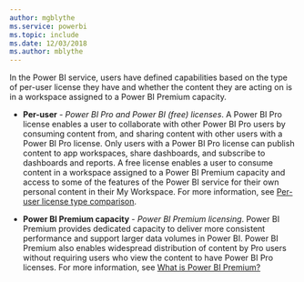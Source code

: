 ```yaml
---
author: mgblythe
ms.service: powerbi
ms.topic: include
ms.date: 12/03/2018
ms.author: mblythe
---
```


In the Power BI service, users have defined capabilities based on the type of per-user license they have and whether the content they are acting on is in a workspace assigned to a Power BI Premium capacity.


* **Per-user** - *Power BI Pro and Power BI (free) licenses*. A Power BI Pro license enables a user to collaborate with other Power BI Pro users by consuming content from, and sharing content with other users with a Power BI Pro license. Only users with a Power BI Pro license can publish content to app workspaces, share dashboards, and subscribe to dashboards and reports. A free license enables a user to consume content in a workspace assigned to a Power BI Premium capacity and access to some of the features of the Power BI service for their own personal content in their My Workspace. For more information, see [Per-user license type comparison](../service-features-license-type.md#per-user-license-type-comparison).


* **Power BI Premium capacity** - *Power BI Premium licensing*. Power BI Premium provides dedicated capacity to deliver more consistent performance and support larger data volumes in Power BI. Power BI Premium also enables widespread distribution of content by Pro users without requiring users who view the content to have Power BI Pro licenses. For more information, see [What is Power BI Premium?](../service-premium-what-is.md)
